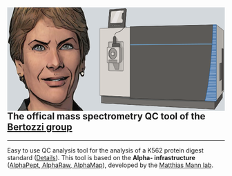 # <img src="https://raw.githubusercontent.com/HevlerJohannes/Bertozzi_MS_QC/main/picture.png" height="200" align="right" style="height:240px">

## **The offical mass spectrometry QC tool of the [Bertozzi group](https://bertozzigroup.stanford.edu/)**
-------
Easy to use QC analysis tool for the analysis of a K562 protein digest standard ([Details](https://www.thermofisher.com/order/catalog/product/88328#:~:text=The%20Thermo%20Scientific%20Pierce%20HeLa,analysis%20of%20complex%20proteomic%20samples.)). This tool is based on the **Alpha- infrastructure** ([AlphaPept, AlphaRaw, AlphaMap](https://github.com/MannLabs/alphapept/blob/master/README.md)), developed by the [Matthias Mann lab](https://www.biochem.mpg.de/mann).
